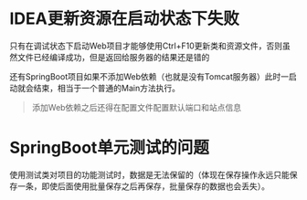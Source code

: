# IDEA更新资源在启动状态下失败

只有在调试状态下启动Web项目才能够使用Ctrl+F10更新类和资源文件，否则虽然文件已经编译成功，但是返回给服务器的结果还是错的

还有SpringBoot项目如果不添加Web依赖（也就是没有Tomcat服务器）此时一启动就会结束，相当于一个普通的Main方法执行。

> 添加Web依赖之后还得在配置文件配置默认端口和站点信息

# SpringBoot单元测试的问题

使用测试类对项目的功能测试时，数据是无法保留的（体现在保存操作永远只能保存一条，即使后面使用批量保存之后再保存，批量保存的数据也会丢失）。